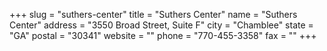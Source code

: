 +++
slug = "suthers-center"
title = "Suthers Center"
name = "Suthers Center"
address = "3550 Broad Street, Suite F"
city = "Chamblee"
state = "GA"
postal = "30341"
website = ""
phone = "770-455-3358"
fax = ""
+++
